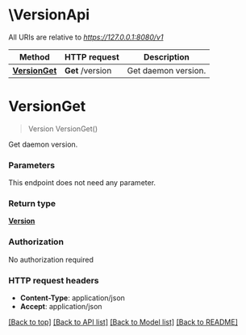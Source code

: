 # \VersionApi

All URIs are relative to *https://127.0.0.1:8080/v1*

Method | HTTP request | Description
------------- | ------------- | -------------
[**VersionGet**](VersionApi.md#VersionGet) | **Get** /version | Get daemon version.


# **VersionGet**
> Version VersionGet()

Get daemon version.


### Parameters
This endpoint does not need any parameter.

### Return type

[**Version**](Version.md)

### Authorization

No authorization required

### HTTP request headers

 - **Content-Type**: application/json
 - **Accept**: application/json

[[Back to top]](#) [[Back to API list]](../README.md#documentation-for-api-endpoints) [[Back to Model list]](../README.md#documentation-for-models) [[Back to README]](../README.md)

